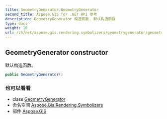 ```yaml
---
title: GeometryGenerator.GeometryGenerator
second_title: Aspose.GIS for .NET API 参考
description: GeometryGenerator 构造函数. 默认构造函数
type: docs
weight: 10
url: /zh/net/aspose.gis.rendering.symbolizers/geometrygenerator/geometrygenerator/
---
```

## GeometryGenerator constructor

默认构造函数。

```csharp
public GeometryGenerator()
```

### 也可以看看

* class [GeometryGenerator](../)
* 命名空间 [Aspose.Gis.Rendering.Symbolizers](../../geometrygenerator/)
* 部件 [Aspose.GIS](../../../)


